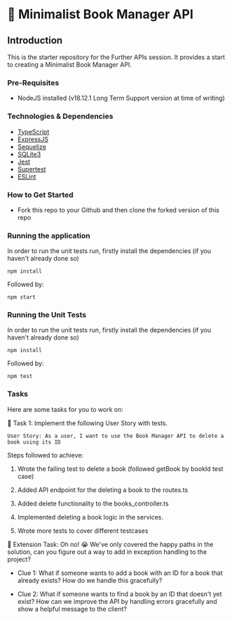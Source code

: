 # 📖 Minimalist Book Manager API

## Introduction

This is the starter repository for the Further APIs session. It provides a start to creating a Minimalist Book Manager API.

### Pre-Requisites

- NodeJS installed (v18.12.1 Long Term Support version at time of writing)

### Technologies & Dependencies

- [TypeScript](https://www.typescriptlang.org/)
- [ExpressJS](https://expressjs.com/)
- [Sequelize](https://sequelize.org/)
- [SQLite3](https://www.npmjs.com/package/sqlite3)
- [Jest](https://jestjs.io/)
- [Supertest](https://www.npmjs.com/package/supertest)
- [ESLint](https://eslint.org/)

### How to Get Started

- Fork this repo to your Github and then clone the forked version of this repo

### Running the application

In order to run the unit tests run, firstly install the dependencies (if you haven't already done so)

```
npm install
```

Followed by:

```
npm start
```

### Running the Unit Tests

In order to run the unit tests run, firstly install the dependencies (if you haven't already done so)

```
npm install
```

Followed by:

```
npm test
```

### Tasks

Here are some tasks for you to work on:

📘 Task 1: Implement the following User Story with tests.

`User Story: As a user, I want to use the Book Manager API to delete a book using its ID`

Steps followed to achieve:

1. Wrote the failing test to delete a book (followed getBook by bookId test case)

2. Added API endpoint for the deleting a book to the routes.ts

3. Added delete functionality to the books_controller.ts

4. Implemented deleting a book logic in the services.

5. Wrote more tests to cover different testcases

📘 Extension Task: Oh no! 😭 We've only covered the happy paths in the solution, can you figure out a way
to add in exception handling to the project?

- Clue 1: What if someone wants to add a book with an ID for a book that already exists? How do we handle this gracefully?

- Clue 2: What if someone wants to find a book by an ID that doesn't yet exist?
  How can we improve the API by handling errors gracefully and show a helpful message to the client?
